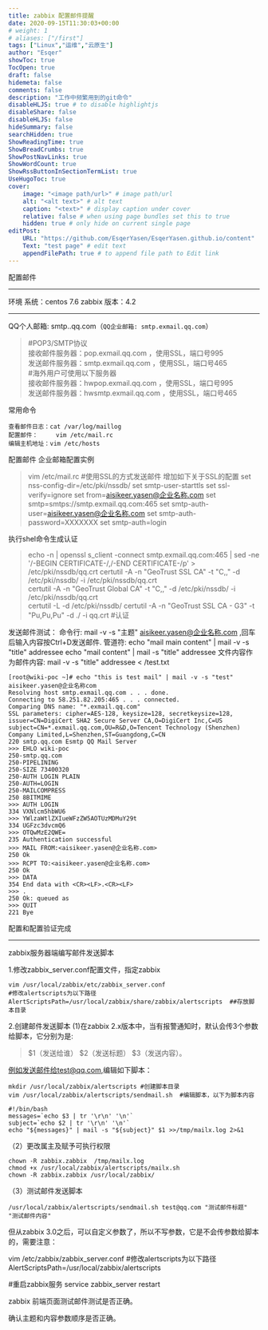 ```yaml
---
title: zabbix 配置邮件提醒
date: 2020-09-15T11:30:03+00:00
# weight: 1
# aliases: ["/first"]
tags: ["Linux","运维","云原生"]
author: "Esqer"
showToc: true
TocOpen: true
draft: false
hidemeta: false
comments: false
description: "工作中频繁用到的git命令"
disableHLJS: true # to disable highlightjs
disableShare: false
disableHLJS: false
hideSummary: false
searchHidden: true
ShowReadingTime: true
ShowBreadCrumbs: true
ShowPostNavLinks: true
ShowWordCount: true
ShowRssButtonInSectionTermList: true
UseHugoToc: true
cover:
    image: "<image path/url>" # image path/url
    alt: "<alt text>" # alt text
    caption: "<text>" # display caption under cover
    relative: false # when using page bundles set this to true
    hidden: true # only hide on current single page
editPost:
    URL: "https://github.com/EsqerYasen/EsqerYasen.github.io/content"
    Text: "test page" # edit text
    appendFilePath: true # to append file path to Edit link
---
```

配置邮件

* * *
环境 
系统：centos 7.6
zabbix 版本：4.2
* * *
QQ个人邮箱: smtp..qq.com（`QQ企业邮箱: smtp.exmail.qq.com`）
>#POP3/SMTP协议  
>接收邮件服务器：pop.exmail.qq.com ，使用SSL，端口号995  
>发送邮件服务器：smtp.exmail.qq.com ，使用SSL，端口号465  
>#海外用户可使用以下服务器  
>接收邮件服务器：hwpop.exmail.qq.com ，使用SSL，端口号995  
>发送邮件服务器：hwsmtp.exmail.qq.com ，使用SSL，端口号465 


常用命令

```
查看邮件日志：cat /var/log/maillog  
配置邮件：     vim /etc/mail.rc  
编辑主机地址：vim /etc/hosts 
```
 配置邮件
 企业邮箱配置实例
 
 
> vim /etc/mail.rc
>#使用SSL的方式发送邮件 增加如下关于SSL的配置
>set nss-config-dir=/etc/pki/nssdb/
>set smtp-user-starttls
>set ssl-verify=ignore
 set from=aisikeer.yasen@企业名称.com
set smtp=smtps://smtp.exmail.qq.com:465
set smtp-auth-user=aisikeer.yasen@企业名称.com
set smtp-auth-password=XXXXXXX
set smtp-auth=login


执行shel命令生成认证
>
>echo -n | openssl s_client -connect smtp.exmail.qq.com:465 | sed -ne '/-BEGIN CERTIFICATE-/,/-END CERTIFICATE-/p' > /etc/pki/nssdb/qq.crt 
>certutil -A -n "GeoTrust SSL CA" -t "C,," -d /etc/pki/nssdb/ -i /etc/pki/nssdb/qq.crt  
>certutil -A -n "GeoTrust Global CA" -t "C,," -d /etc/pki/nssdb/ -i /etc/pki/nssdb/qq.crt  
>certutil -L -d /etc/pki/nssdb/ 
>certutil -A -n "GeoTrust SSL CA - G3" -t "Pu,Pu,Pu"  -d ./ -i qq.crt  #认证
 
 
发送邮件测试：
命令行: mail -v -s "主题" aisikeer.yasen@企业名称.com ,回车后输入内容按Ctrl+D发送邮件.
管道符: 
echo "mail main content" | mail -v -s "title" addressee 
echo "mail content" | mail -s "title" addressee
文件内容作为邮件内容: mail -v -s "title" addressee < /test.txt 

```
[root@wiki-poc ~]# echo "this is test mail" | mail -v -s "test" aisikeer.yasen@企业名称com
Resolving host smtp.exmail.qq.com . . . done.
Connecting to 58.251.82.205:465 . . . connected.
Comparing DNS name: "*.exmail.qq.com"
SSL parameters: cipher=AES-128, keysize=128, secretkeysize=128,
issuer=CN=DigiCert SHA2 Secure Server CA,O=DigiCert Inc,C=US
subject=CN=*.exmail.qq.com,OU=R&D,O=Tencent Technology (Shenzhen) Company Limited,L=Shenzhen,ST=Guangdong,C=CN
220 smtp.qq.com Esmtp QQ Mail Server
>>> EHLO wiki-poc
250-smtp.qq.com
250-PIPELINING
250-SIZE 73400320
250-AUTH LOGIN PLAIN
250-AUTH=LOGIN
250-MAILCOMPRESS
250 8BITMIME
>>> AUTH LOGIN
334 VXNlcm5hbWU6
>>> YWlzaWtlZXIueWFzZW5AOTUzMDMuY29t
334 UGFzc3dvcmQ6
>>> OTQwMzE2QWE=
235 Authentication successful
>>> MAIL FROM:<aisikeer.yasen@企业名称.com>
250 Ok
>>> RCPT TO:<aisikeer.yasen@企业名称.com>
250 Ok
>>> DATA
354 End data with <CR><LF>.<CR><LF>
>>> .
250 Ok: queued as 
>>> QUIT
221 Bye

```
配置和配置验证完成


* * *

zabbix服务器端编写邮件发送脚本

1.修改zabbix_server.conf配置文件，指定zabbix
```
vim /usr/local/zabbix/etc/zabbix_server.conf  
#修改alertscripts为以下路径
AlertScriptsPath=/usr/local/zabbix/share/zabbix/alertscripts  ##存放脚本目录
```
2.创建邮件发送脚本 
(1)在zabbix 2.x版本中，当有报警通知时，默认会传3个参数给脚本，它分别为是:

>$1（发送给谁）
>$2（发送标题）
>$3（发送内容）。

例如发送邮件给test@qq.com,编辑如下脚本：

```
mkdir /usr/local/zabbix/alertscripts #创建脚本目录
vim /usr/local/zabbix/alertscripts/sendmail.sh  #编辑脚本，以下为脚本内容
```
 
```
#!/bin/bash
messages=`echo $3 | tr '\r\n' '\n'`
subject=`echo $2 | tr '\r\n' '\n'`
echo "${messages}" | mail -s "${subject}" $1 >>/tmp/mailx.log 2>&1
```

（2）更改属主及赋予可执行权限

```
chown -R zabbix.zabbix  /tmp/mailx.log
chmod +x /usr/local/zabbix/alertscripts/mailx.sh
chown -R zabbix.zabbix /usr/local/zabbix/
```
（3）测试邮件发送脚本

```
/usr/local/zabbix/alertscripts/sendmail.sh test@qq.com "测试邮件标题" "测试邮件内容"
```
但从zabbix 3.0之后，可以自定义参数了，所以不写参数，它是不会传参数给脚本的，需要注意：

vim /etc/zabbix/zabbix_server.conf
#修改alertscripts为以下路径
AlertScriptsPath=/usr/local/zabbix/alertscripts
 
 
 
#重启zabbix服务
service zabbix_server restart

zabbix 前端页面测试邮件测试是否正确。


确认主题和内容参数顺序是否正确。